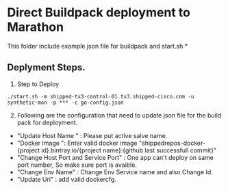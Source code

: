 # Direct Buildpack deployment to Marathon
This folder include example json file for buildpack and start.sh *

## Deplyment Steps.

1. Step to Deploy
```
./start.sh -m shipped-tx3-control-01.tx3.shipped-cisco.com -u synthetic-mon -p *** -c go-config.json 
```

2. Following are the configuration that need to update json file for the build pack for deployment.
  - "Update Host Name " : Please put active salve name.
  - "Docker Image ": Enter valid docker image "shippedrepos-docker-{project id}.bintray.io/{project name}:{github last successfull commit}"
  - "Change Host Port and Service Port" : One app can't deploy on same port number, So make sure port is avaible.
  - "Change Env Name" : Change Env Service name and also Change Id.
  - "Update Uri" : add valid dockercfg.
  
